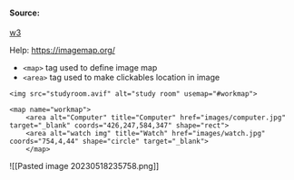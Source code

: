 #### Source:
[w3](https://www.w3schools.com/html/html_images_imagemap.asp)

Help: https://imagemap.org/

* `<map>` tag used to define image map
* `<area>` tag used to make clickables location in image

```
<img src="studyroom.avif" alt="study room" usemap="#workmap">

<map name="workmap">
	<area alt="Computer" title="Computer" href="images/computer.jpg" target="_blank" coords="426,247,584,347" shape="rect">
	<area alt="watch img" title="Watch" href="images/watch.jpg" coords="754,4,44" shape="circle" target="_blank">
	</map>
```


![[Pasted image 20230518235758.png]]

